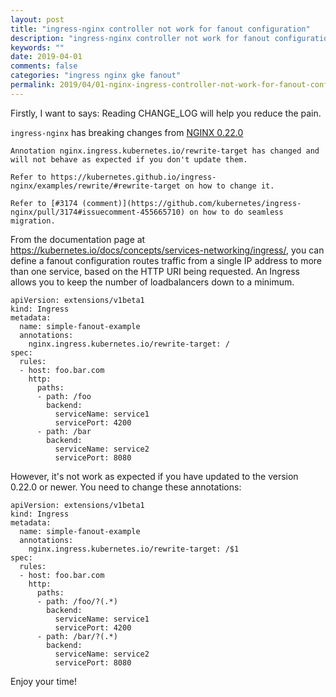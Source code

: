 ```yaml
---
layout: post
title: "ingress-nginx controller not work for fanout configuration"
description: "ingress-nginx controller not work for fanout configuration"
keywords: ""
date: 2019-04-01
comments: false
categories: "ingress nginx gke fanout"
permalink: 2019/04/01-nginx-ingress-controller-not-work-for-fanout-configuration
---
```


Firstly, I want to says: Reading CHANGE_LOG will help you reduce the pain.

`ingress-nginx` has breaking changes from [NGINX 0.22.0](https://github.com/kubernetes/ingress-nginx/releases/tag/nginx-0.22.0)

```
Annotation nginx.ingress.kubernetes.io/rewrite-target has changed and will not behave as expected if you don't update them.

Refer to https://kubernetes.github.io/ingress-nginx/examples/rewrite/#rewrite-target on how to change it.

Refer to [#3174 (comment)](https://github.com/kubernetes/ingress-nginx/pull/3174#issuecomment-455665710) on how to do seamless migration.
```

From the documentation page at https://kubernetes.io/docs/concepts/services-networking/ingress/, you can define a fanout configuration routes traffic from a single IP address to more than one service, based on the HTTP URI being requested. An Ingress allows you to keep the number of loadbalancers down to a minimum.

```
apiVersion: extensions/v1beta1
kind: Ingress
metadata:
  name: simple-fanout-example
  annotations:
    nginx.ingress.kubernetes.io/rewrite-target: /
spec:
  rules:
  - host: foo.bar.com
    http:
      paths:
      - path: /foo
        backend:
          serviceName: service1
          servicePort: 4200
      - path: /bar
        backend:
          serviceName: service2
          servicePort: 8080
```

However, it's not work as expected if you have updated to the version 0.22.0 or newer. You need to change these annotations:

```
apiVersion: extensions/v1beta1
kind: Ingress
metadata:
  name: simple-fanout-example
  annotations:
    nginx.ingress.kubernetes.io/rewrite-target: /$1
spec:
  rules:
  - host: foo.bar.com
    http:
      paths:
      - path: /foo/?(.*)
        backend:
          serviceName: service1
          servicePort: 4200
      - path: /bar/?(.*)
        backend:
          serviceName: service2
          servicePort: 8080
```

Enjoy your time!